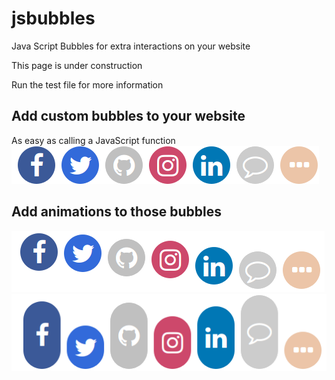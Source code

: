 # jsbubbles
Java Script Bubbles for extra interactions on your website

This page is under construction

Run the test file for more information

## Add custom bubbles to your website
As easy as calling a JavaScript function
![What it looks like](https://github.com/tiagosantos967/jsbubbles/blob/master/src/res/no-animation.png?raw=true)

## Add animations to those bubbles
![What it looks like](https://raw.githubusercontent.com/tiagosantos967/jsbubbles/master/src/res/animation-bounce.png)
![What it looks like](https://github.com/tiagosantos967/jsbubbles/blob/master/src/res/animation-enlarge-top.png?raw=true)

